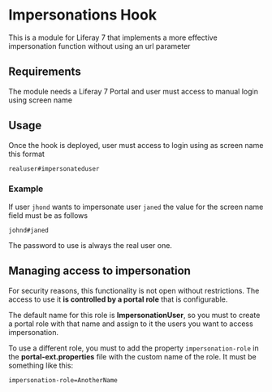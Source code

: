 # Impersonations Hook

This is a module for Liferay 7 that implements a more effective impersonation function without using an url parameter

## Requirements

The module needs a Liferay 7 Portal and user must access to manual login using screen name

## Usage

Once the hook is deployed, user must access to login using as screen name this format

```
realuser#impersonateduser
```
### Example
If user `jhond` wants to impersonate user `janed` the value for the screen name field must be as follows

```
johnd#janed
```

The password to use is always the real user one.

## Managing access to impersonation

For security reasons, this functionality is not open without restrictions. The access to use it **is controlled by a portal role** that is configurable.

The default name for this role is **ImpersonationUser**, so you must to create a portal role with that name and assign to it the users you want to access impersonation.

To use a different role, you must to add the property `impersonation-role` in the **portal-ext.properties** file with the custom name of the role. It must be something like this:

```
impersonation-role=AnotherName
```